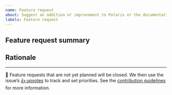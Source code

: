 ```yaml
---
name: Feature request
about: Suggest an addition or improvement to Polaris or the documentation
labels: Feature request
---
```


## Feature request summary

<!--
Write a short description of the feature here ↓
-->


## Rationale

<!--
Explain the benefit of this feature
-->

---

🌟 Feature requests that are not yet planned will be closed. We then use the issue’s [:+1: upvotes](https://help.github.com/articles/about-conversations-on-github/) to track and set priorities. See the [contribution guidelines](https://github.com/Shopify/polaris-react/blob/master/.github/CONTRIBUTING.md) for more information.
